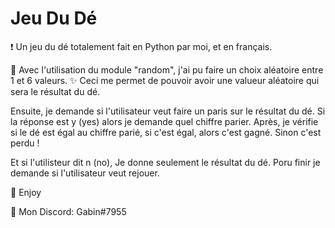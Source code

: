 # Jeu Du Dé
❗ Un jeu du dé totalement fait en Python par moi, et en français.

🔮 Avec l'utilisation du module "random", j'ai pu faire un choix aléatoire entre 1 et 6 valeurs.
✨ Ceci me permet de pouvoir avoir une valueur aléatoire qui sera le résultat du dé.

Ensuite, je demande si l'utilisateur veut faire un paris sur le résultat du dé.
Si la réponse est y (yes) alors je demande quel chiffre parier.
Après, je vérifie si le dé est égal au chiffre parié, si c'est égal, alors c'est gagné.
Sinon c'est perdu !

Et si l'utilisteur dit n (no), Je donne seulement le résultat du dé.
Poru finir je demande si l'utilisateur veut rejouer.

💖 Enjoy

🎫 Mon Discord: Gabin#7955
